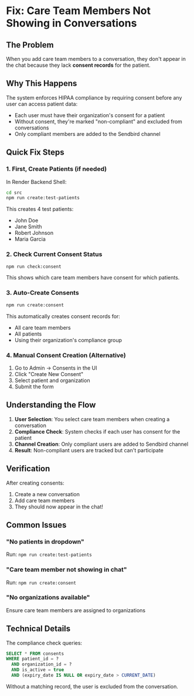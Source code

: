 # Fix: Care Team Members Not Showing in Conversations

## The Problem
When you add care team members to a conversation, they don't appear in the chat because they lack **consent records** for the patient.

## Why This Happens
The system enforces HIPAA compliance by requiring consent before any user can access patient data:
- Each user must have their organization's consent for a patient
- Without consent, they're marked "non-compliant" and excluded from conversations
- Only compliant members are added to the Sendbird channel

## Quick Fix Steps

### 1. First, Create Patients (if needed)
In Render Backend Shell:
```bash
cd src
npm run create:test-patients
```

This creates 4 test patients:
- John Doe
- Jane Smith  
- Robert Johnson
- Maria Garcia

### 2. Check Current Consent Status
```bash
npm run check:consent
```

This shows which care team members have consent for which patients.

### 3. Auto-Create Consents
```bash
npm run create:consent
```

This automatically creates consent records for:
- All care team members
- All patients
- Using their organization's compliance group

### 4. Manual Consent Creation (Alternative)
1. Go to Admin → Consents in the UI
2. Click "Create New Consent"
3. Select patient and organization
4. Submit the form

## Understanding the Flow

1. **User Selection**: You select care team members when creating a conversation
2. **Compliance Check**: System checks if each user has consent for the patient
3. **Channel Creation**: Only compliant users are added to Sendbird channel
4. **Result**: Non-compliant users are tracked but can't participate

## Verification

After creating consents:
1. Create a new conversation
2. Add care team members
3. They should now appear in the chat!

## Common Issues

### "No patients in dropdown"
Run: `npm run create:test-patients`

### "Care team member not showing in chat"
Run: `npm run create:consent`

### "No organizations available"
Ensure care team members are assigned to organizations

## Technical Details

The compliance check queries:
```sql
SELECT * FROM consents 
WHERE patient_id = ? 
  AND organization_id = ?
  AND is_active = true
  AND (expiry_date IS NULL OR expiry_date > CURRENT_DATE)
```

Without a matching record, the user is excluded from the conversation.